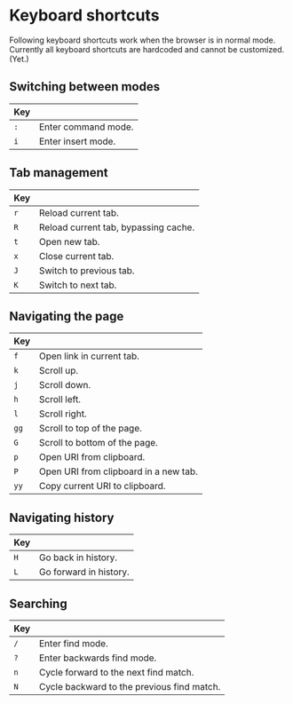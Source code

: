 # Keyboard shortcuts

Following keyboard shortcuts work when the browser is in normal mode. Currently
all keyboard shortcuts are hardcoded and cannot be customized. (Yet.)

## Switching between modes

|Key|                   |
|---|-------------------|
|`:`|Enter command mode.|
|`i`|Enter insert mode. |

## Tab management

|Key|                                    |
|---|------------------------------------|
|`r`|Reload current tab.                 |
|`R`|Reload current tab, bypassing cache.|
|`t`|Open new tab.                       |
|`x`|Close current tab.                  |
|`J`|Switch to previous tab.             |
|`K`|Switch to next tab.                 |

## Navigating the page

|Key|                                     |
|---|-------------------------------------|
|`f`|Open link in current tab.            |
|`k`|Scroll up.                           |
|`j`|Scroll down.                         |
|`h`|Scroll left.                         |
|`l`|Scroll right.                        |
|`gg`|Scroll to top of the page.          |
|`G`|Scroll to bottom of the page.        |
|`p`|Open URI from clipboard.             |
|`P`|Open URI from clipboard in a new tab.|
|`yy`|Copy current URI to clipboard.      |

## Navigating history

|Key|                      |
|---|----------------------|
|`H`|Go back in history.   |
|`L`|Go forward in history.|

## Searching

|Key|                                          |
|---|------------------------------------------|
|`/`|Enter find mode.                          |
|`?`|Enter backwards find mode.                |
|`n`|Cycle forward to the next find match.     |
|`N`|Cycle backward to the previous find match.|
